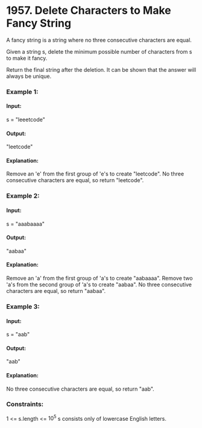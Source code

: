 # 1957. Delete Characters to Make Fancy String
A fancy string is a string where no three consecutive characters are equal.

Given a string s, delete the minimum possible number of characters from s to make it fancy.

Return the final string after the deletion. It can be shown that the answer will always be unique.

### Example 1:
#### Input:
s = "leeetcode"
#### Output:
"leetcode"
#### Explanation:
Remove an 'e' from the first group of 'e's to create "leetcode".
No three consecutive characters are equal, so return "leetcode".

### Example 2:
#### Input:
s = "aaabaaaa"
#### Output:
"aabaa"
#### Explanation:
Remove an 'a' from the first group of 'a's to create "aabaaaa".
Remove two 'a's from the second group of 'a's to create "aabaa".
No three consecutive characters are equal, so return "aabaa".

### Example 3:
#### Input:
s = "aab"
#### Output:
"aab"
#### Explanation:
No three consecutive characters are equal, so return "aab".
 
### Constraints:
1 <= s.length <= $`10^5`$
s consists only of lowercase English letters.


